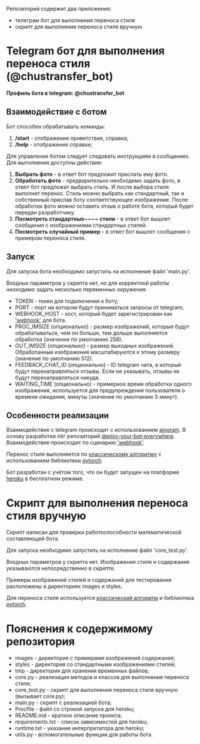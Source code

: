 Репозиторий содержит два приложения:
* телеграм бот для выполнения переноса стиля
* скрипт для выполнения переноса стиля вручную

# Telegram бот для выполнения переноса стиля (@chustransfer_bot) 
**Профиль бота в telegram: @chustransfer_bot**

## Взаимодействие с ботом
Бот способен обрабатывать команды:
1. **/start** - отображение приветствия, справка;
1. **/help** - отображение справки;

Для управления ботом следует следовать инструкциям в сообщениях.
Для выполнения доступны действия:
1. **Выбрать фото** - в ответ бот предложит прислать ему фото.
1. **Обработать фото** - предварительно необходимо задать фото, в ответ бот предложит выбрать стиль.
И после выбора стиля выполнит перенос. Стиль можно выбрать как стандартный, так и собственный
прислав боту соответствующее изображение. После обработки фото можно оставить отзыв о работе бота,
который будет передан разработчику.
1. **Посмотреть стандартные~~~~ стили** - в ответ бот вышлет сообщения с изображениями стандартных стилей.
1. **Посмотреть случайный пример** - в ответ бот вышлет сообщения с примером переноса стиля.
  

## Запуск
Для запуска бота необходимо запустить на исполнение файл 'main.py'.

Входных параметров у скрипта нет, но для корректной работы неоходимо задать
несколько переменных окружения:
* TOKEN - токен для подключения к боту;
* PORT - порт на котором будут приниматься запросы от telegram;
* WEBHOOK_HOST - хост, который будет зарегистрирован как 
['webhook'](https://groosha.gitbook.io/telegram-bot-lessons/chapter4) для бота.
* PROC_IMSIZE (опционально) - размер изображений, которые будут обрабатываться,
чем он больше, тем дольше выполняется обработка (значение по умолчанию 256).
* OUT_IMSIZE (опционально) - размер выходных изображений. 
Обработанные изображения масштабируются к этому размеру (значение по умолчанию 512).
* FEEDBACK_CHAT_ID (опционально) - ID telegram чата, в который будут перенаправляться отзывы.
Если не указывать, отзывы не будут перенаправляться никуда.
* WAITING_TIME (опционально) - примерное время обработки одного изображения, используется для
предупреждения пользователя о времени ожидания, минуты (значение по умолчанию 5 минут).

## Особенности реализации
Взаимодействие с telegram происходит с использованием [aiogram](https://docs.aiogram.dev/en/latest/).
В основу разработки лёг репозиторий [deploy-your-bot-everywhere](https://github.com/deploy-your-bot-everywhere).
Взаимодействие происходит по сценарию ['webhook'](https://groosha.gitbook.io/telegram-bot-lessons/chapter4).

Перенос стиля выполняется по 
[классическому алгоритму](https://pytorch.org/tutorials/advanced/neural_style_tutorial.html)
с использованием библиотеки [pytorch](https://pytorch.org/).

Бот разработан с учётом того, что он будет запущен на платформе [heroku](https://dashboard.heroku.com/apps)
в бесплатном режиме.

# Скрипт для выполнения переноса стиля вручную

Скрипт написан для проверки работоспособности математической составляющей бота.

Для запуска необходимо запустить на исполнение файл 'core_test.py'.

Входных параметров у скрипта нет. Изображения стиля и содержания указываются
непосредственно в скрипте.

Примеры изображений стилей и содержаний для тестирования расположены в директориях
images и styles.

Для переноса стиля используется 
[классический алгоритм](https://pytorch.org/tutorials/advanced/neural_style_tutorial.html)
и библиотека [pytorch](https://pytorch.org/).

# Пояснения к содержимому репозитория
* images - директория с примерами изображений содержания;
* styles - директория со стандартными изображениями стилей;
* tmp - директория для хранения временных файлов;
* core.py - реализация методов и классов для выполнения переноса стиля;
* core_test.py - скрипт для выполнения переноса стиля вручную (вызывает core.py);
* main.py - скрипт с реализацией бота;
* Procfile - файл со строкой запуска для heroku;
* README.md - краткое описание проекта;
* requirements.txt - список зависимостей для heroku;
* runtime.txt - указание интерпретатора для heroku;
* utils.py - вспомогательные функции для работы бота.